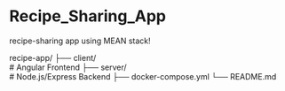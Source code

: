 # Recipe_Sharing_App
recipe-sharing app using MEAN stack!



recipe-app/
 ├── client/       
            # Angular Frontend
├── server/          \
            # Node.js/Express Backend
├── docker-compose.yml
└── README.md
